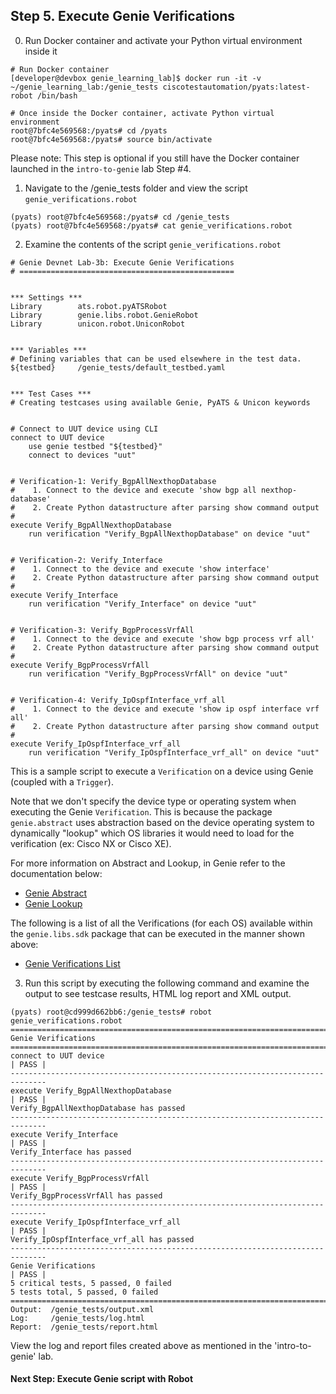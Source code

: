 ## Step 5. Execute Genie Verifications


0. Run Docker container and activate your Python virtual environment inside it

```
# Run Docker container
[developer@devbox genie_learning_lab]$ docker run -it -v ~/genie_learning_lab:/genie_tests ciscotestautomation/pyats:latest-robot /bin/bash

# Once inside the Docker container, activate Python virtual environment
root@7bfc4e569568:/pyats# cd /pyats
root@7bfc4e569568:/pyats# source bin/activate
```

Please note: This step is optional if you still have the Docker container launched in the `intro-to-genie` lab Step #4.


1. Navigate to the /genie_tests folder and view the script `genie_verifications.robot`

```
(pyats) root@7bfc4e569568:/pyats# cd /genie_tests
(pyats) root@7bfc4e569568:/pyats# cat genie_verifications.robot
```


2. Examine the contents of the script `genie_verifications.robot`

```
# Genie Devnet Lab-3b: Execute Genie Verifications
# ================================================


*** Settings ***
Library        ats.robot.pyATSRobot
Library        genie.libs.robot.GenieRobot
Library        unicon.robot.UniconRobot


*** Variables ***
# Defining variables that can be used elsewhere in the test data.
${testbed}     /genie_tests/default_testbed.yaml


*** Test Cases ***
# Creating testcases using available Genie, PyATS & Unicon keywords


# Connect to UUT device using CLI
connect to UUT device
    use genie testbed "${testbed}"
    connect to devices "uut"


# Verification-1: Verify_BgpAllNexthopDatabase
#    1. Connect to the device and execute 'show bgp all nexthop-database'
#    2. Create Python datastructure after parsing show command output
#
execute Verify_BgpAllNexthopDatabase
    run verification "Verify_BgpAllNexthopDatabase" on device "uut"


# Verification-2: Verify_Interface
#    1. Connect to the device and execute 'show interface'
#    2. Create Python datastructure after parsing show command output
#
execute Verify_Interface
    run verification "Verify_Interface" on device "uut"


# Verification-3: Verify_BgpProcessVrfAll
#    1. Connect to the device and execute 'show bgp process vrf all'
#    2. Create Python datastructure after parsing show command output
#
execute Verify_BgpProcessVrfAll
    run verification "Verify_BgpProcessVrfAll" on device "uut"


# Verification-4: Verify_IpOspfInterface_vrf_all
#    1. Connect to the device and execute 'show ip ospf interface vrf all'
#    2. Create Python datastructure after parsing show command output
#
execute Verify_IpOspfInterface_vrf_all
    run verification "Verify_IpOspfInterface_vrf_all" on device "uut"

```

This is a sample script to execute a `Verification` on a device using Genie (coupled with a `Trigger`).

Note that we don't specify the device type or operating system when executing the Genie `Verification`. This is because the package `genie.abstract` uses abstraction based on the device operating system to dynamically "lookup" which OS libraries it would need to load for the verification (ex: Cisco NX or Cisco XE).

For more information on Abstract and Lookup, in Genie refer to the documentation below:
- [Genie Abstract](https://pubhub.devnetcloud.com/media/pyats-packages/docs/abstract/introduction.html)
- [Genie Lookup](https://pubhub.devnetcloud.com/media/pyats-packages/docs/abstract/lookup_class.html)

The following is a list of all the Verifications (for each OS) available within the `genie.libs.sdk` package that can be executed in the manner shown above:
- [Genie Verifications List](https://pubhub.devnetcloud.com/media/pyats-packages/docs/genie/genie_libs/#/verifications)


3. Run this script by executing the following command and examine the output to see testcase results, HTML log report and XML output.

```
(pyats) root@cd999d662bb6:/genie_tests# robot genie_verifications.robot
==============================================================================
Genie Verifications
==============================================================================
connect to UUT device                                                 | PASS |
------------------------------------------------------------------------------
execute Verify_BgpAllNexthopDatabase                                  | PASS |
Verify_BgpAllNexthopDatabase has passed
------------------------------------------------------------------------------
execute Verify_Interface                                              | PASS |
Verify_Interface has passed
------------------------------------------------------------------------------
execute Verify_BgpProcessVrfAll                                       | PASS |
Verify_BgpProcessVrfAll has passed
------------------------------------------------------------------------------
execute Verify_IpOspfInterface_vrf_all                                | PASS |
Verify_IpOspfInterface_vrf_all has passed
------------------------------------------------------------------------------
Genie Verifications                                                   | PASS |
5 critical tests, 5 passed, 0 failed
5 tests total, 5 passed, 0 failed
==============================================================================
Output:  /genie_tests/output.xml
Log:     /genie_tests/log.html
Report:  /genie_tests/report.html
```

View the log and report files created above as mentioned in the 'intro-to-genie' lab.


#### Next Step: Execute Genie script with Robot
